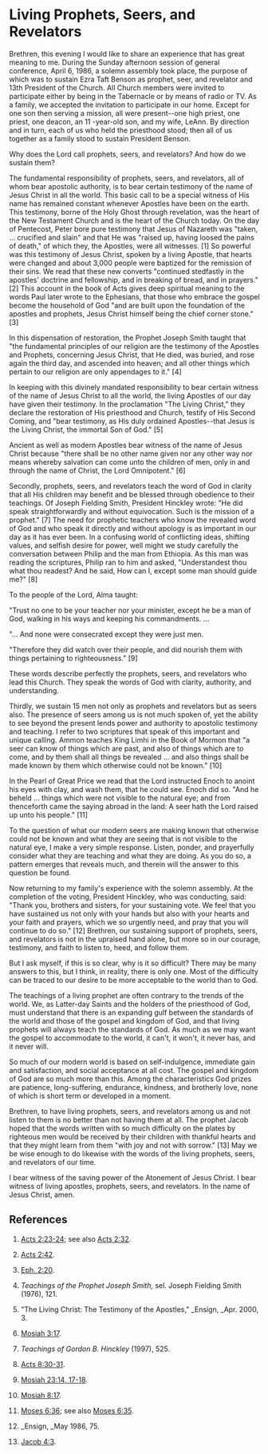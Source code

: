 # Living Prophets, Seers, and Revelators

Brethren, this evening I would like to share an experience that has great
meaning to me. During the Sunday afternoon session of general conference,
April 6, 1986, a solemn assembly took place, the purpose of which was to
sustain Ezra Taft Benson as prophet, seer, and revelator and 13th President of
the Church. All Church members were invited to participate either by being in
the Tabernacle or by means of radio or TV. As a family, we accepted the
invitation to participate in our home. Except for one son then serving a
mission, all were present--one high priest, one priest, one deacon, an 11
-year-old son, and my wife, LeAnn. By direction and in turn, each of us who
held the priesthood stood; then all of us together as a family stood to
sustain President Benson.

Why does the Lord call prophets, seers, and revelators? And how do we sustain
them?

The fundamental responsibility of prophets, seers, and revelators, all of whom
bear apostolic authority, is to bear certain testimony of the name of Jesus
Christ in all the world. This basic call to be a special witness of His name
has remained constant whenever Apostles have been on the earth. This
testimony, borne of the Holy Ghost through revelation, was the heart of the
New Testament Church and is the heart of the Church today. On the day of
Pentecost, Peter bore pure testimony that Jesus of Nazareth was "taken, ...
crucified and slain" and that He was "raised up, having loosed the pains of
death," of which they, the Apostles, were all witnesses. [1]  So powerful was
this testimony of Jesus Christ, spoken by a living Apostle, that hearts were
changed and about 3,000 people were baptized for the remission of their sins.
We read that these new converts "continued stedfastly in the apostles'
doctrine and fellowship, and in breaking of bread, and in prayers." [2]  This
account in the book of Acts gives deep spiritual meaning to the words Paul
later wrote to the Ephesians, that those who embrace the gospel become the
household of God "and are built upon the foundation of the apostles and
prophets, Jesus Christ himself being the chief corner stone." [3]

In this dispensation of restoration, the Prophet Joseph Smith taught that "the
fundamental principles of our religion are the testimony of the Apostles and
Prophets, concerning Jesus Christ, that He died, was buried, and rose again
the third day, and ascended into heaven; and all other things which pertain to
our religion are only appendages to it." [4]

In keeping with this divinely mandated responsibility to bear certain witness
of the name of Jesus Christ to all the world, the living Apostles of our day
have given their testimony. In the proclamation "The Living Christ," they
declare the restoration of His priesthood and Church, testify of His Second
Coming, and "bear testimony, as His duly ordained Apostles--that Jesus is the
Living Christ, the immortal Son of God." [5]

Ancient as well as modern Apostles bear witness of the name of Jesus Christ
because "there shall be no other name given nor any other way nor means
whereby salvation can come unto the children of men, only in and through the
name of Christ, the Lord Omnipotent." [6]

Secondly, prophets, seers, and revelators teach the word of God in clarity
that all His children may benefit and be blessed through obedience to their
teachings. Of Joseph Fielding Smith, President Hinckley wrote: "He did speak
straightforwardly and without equivocation. Such is the mission of a prophet."
[7]  The need for prophetic teachers who know the revealed word of God and who
speak it directly and without apology is as important in our day as it has
ever been. In a confusing world of conflicting ideas, shifting values, and
selfish desire for power, well might we study carefully the conversation
between Philip and the man from Ethiopia. As this man was reading the
scriptures, Philip ran to him and asked, "Understandest thou what thou
readest? And he said, How can I, except some man should guide me?" [8]

To the people of the Lord, Alma taught:

"Trust no one to be your teacher nor your minister, except he be a man of God,
walking in his ways and keeping his commandments. ...

"... And none were consecrated except they were just men.

"Therefore they did watch over their people, and did nourish them with things
pertaining to righteousness." [9]

These words describe perfectly the prophets, seers, and revelators who lead
this Church. They speak the words of God with clarity, authority, and
understanding.

Thirdly, we sustain 15 men not only as prophets and revelators but as seers
also. The presence of seers among us is not much spoken of, yet the ability to
see beyond the present lends power and authority to apostolic testimony and
teaching. I refer to two scriptures that speak of this important and unique
calling. Ammon teaches King Limhi in the Book of Mormon that "a seer can know
of things which are past, and also of things which are to come, and by them
shall all things be revealed ... and also things shall be made known by them
which otherwise could not be known." [10]

In the Pearl of Great Price we read that the Lord instructed Enoch to anoint
his eyes with clay, and wash them, that he could see. Enoch did so. "And he
beheld ... things which were not visible to the natural eye; and from
thenceforth came the saying abroad in the land: A seer hath the Lord raised up
unto his people." [11]

To the question of what our modern seers are making known that otherwise could
not be known and what they are seeing that is not visible to the natural eye,
I make a very simple response. Listen, ponder, and prayerfully consider what
they are teaching and what they are doing. As you do so, a pattern emerges
that reveals much, and therein will the answer to this question be found.

Now returning to my family's experience with the solemn assembly. At the
completion of the voting, President Hinckley, who was conducting, said: "Thank
you, brothers and sisters, for your sustaining vote. We feel that you have
sustained us not only with your hands but also with your hearts and your faith
and prayers, which we so urgently need, and pray that you will continue to do
so." [12]  Brethren, our sustaining support of prophets, seers, and revelators
is not in the upraised hand alone, but more so in our courage, testimony, and
faith to listen to, heed, and follow them.

But I ask myself, if this is so clear, why is it so difficult? There may be
many answers to this, but I think, in reality, there is only one. Most of the
difficulty can be traced to our desire to be more acceptable to the world than
to God.

The teachings of a living prophet are often contrary to the trends of the
world. We, as Latter-day Saints and the holders of the priesthood of God, must
understand that there is an expanding gulf between the standards of the world
and those of the gospel and kingdom of God, and that living prophets will
always teach the standards of God. As much as we may want the gospel to
accommodate to the world, it can't, it won't, it never has, and it never will.

So much of our modern world is based on self-indulgence, immediate gain and
satisfaction, and social acceptance at all cost. The gospel and kingdom of God
are so much more than this. Among the characteristics God prizes are patience,
long-suffering, endurance, kindness, and brotherly love, none of which is
short term or developed in a moment.

Brethren, to have living prophets, seers, and revelators among us and not
listen to them is no better than not having them at all. The prophet Jacob
hoped that the words written with so much difficulty on the plates by
righteous men would be received by their children with thankful hearts and
that they might learn from them "with joy and not with sorrow." [13]  May we
be wise enough to do likewise with the words of the living prophets, seers,
and revelators of our time.

I bear witness of the saving power of the Atonement of Jesus Christ. I bear
witness of living apostles, prophets, seers, and revelators. In the name of
Jesus Christ, amen.

## References

  1.   [Acts 2:23-24](https://www.lds.org/scriptures/nt/acts/2.23-24?lang=eng#22); see also [Acts 2:32](https://www.lds.org/scriptures/nt/acts/2.32?lang=eng#31).

  2.   [Acts 2:42](https://www.lds.org/scriptures/nt/acts/2.42?lang=eng#41).

  3.   [Eph. 2:20](https://www.lds.org/scriptures/nt/eph/2.20?lang=eng#19).

  4.   _Teachings of the Prophet Joseph Smith,_ sel. Joseph Fielding Smith (1976), 121.

  5.  "The Living Christ: The Testimony of the Apostles," _Ensign, _Apr. 2000, 3.

  6.   [Mosiah 3:17](https://www.lds.org/scriptures/bofm/mosiah/3.17?lang=eng#16).

  7.   _Teachings of Gordon B. Hinckley_ (1997), 525.

  8.   [Acts 8:30-31](https://www.lds.org/scriptures/nt/acts/8.30-31?lang=eng#29).

  9.   [Mosiah 23:14, 17-18](https://www.lds.org/scriptures/bofm/mosiah/23.14%2C17-18?lang=eng#13).

  10.   [Mosiah 8:17](https://www.lds.org/scriptures/bofm/mosiah/8.17?lang=eng#16).

  11.   [Moses 6:36](https://www.lds.org/scriptures/pgp/moses/6.36?lang=eng#35); see also [Moses 6:35](https://www.lds.org/scriptures/pgp/moses/6.35?lang=eng#34).

  12.   _Ensign, _May 1986, 75.

  13.   [Jacob 4:3](https://www.lds.org/scriptures/bofm/jacob/4.3?lang=eng#2).

